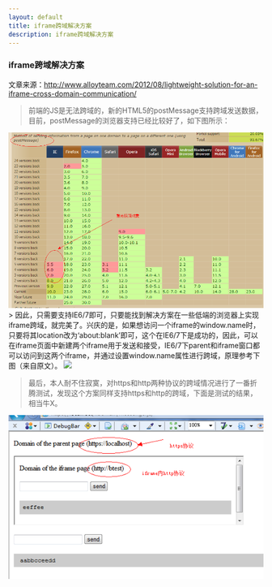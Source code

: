 ```yaml
---
layout: default
title: iframe跨域解决方案
description: iframe跨域解决方案
---
```


### iframe跨域解决方案
文章来源：http://www.alloyteam.com/2012/08/lightweight-solution-for-an-iframe-cross-domain-communication/

> 前端的JS是无法跨域的，新的HTML5的postMessage支持跨域发送数据，目前，postMessage的浏览器支持已经比较好了，如下图所示：
<img src="/images/postMessage-support.png" />
> 因此，只需要支持IE6/7即可，只要能找到解决方案在一些低端的浏览器上实现iframe跨域，就完美了。兴庆的是，如果想访问一个iframe的window.name时，只要将其location改为‘about:blank’即可，这个在IE6/7下是成功的，因此，可以在iframe页面中新建两个iframe用于发送和接受，IE6/7下parent和iframe窗口都可以访问到这两个iframe，并通过设置window.name属性进行跨域，原理参考下图（来自原文）。

<img src="http://www.alloyteam.com/wp-content/uploads/2012/08/two_messenger.png" />

> 最后，本人耐不住寂寞，对https和http两种协议的跨域情况进行了一番折腾测试，发现这个方案同样支持https和http的跨域，下面是测试的结果，相当牛X。
<img src="/images/iframe-crossdomain-test.png" />
